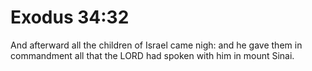 # Exodus 34:32

And afterward all the children of Israel came nigh: and he gave them in commandment all that the LORD had spoken with him in mount Sinai.